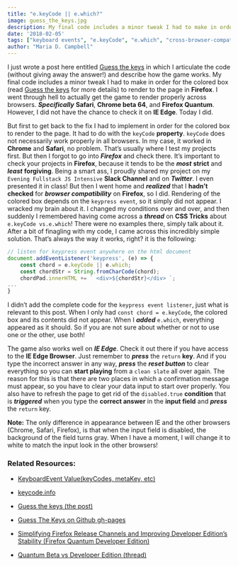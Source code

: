 ```yaml
---
title: "e.keyCode || e.which?"
image: guess_the_keys.jpg
description: My final code includes a minor tweak I had to make in order for the colored box (read Guess the keys for more details)to render to the page in Firefox.
date: '2018-02-05'
tags: ["keyboard events", "e.keyCode", "e.which", "cross-browser-compatibility", "javascript"]
author: "Maria D. Campbell"
---
```


I just wrote a post here entitled [Guess the keys](https://www.mariadcampbell.com/blog/guess-the-keys/) in which I articulate the code (without giving away the answer!) and describe how the game works. My final code includes a minor tweak I had to make in order for the colored box (read [Guess the keys](https://www.mariadcampbell.com/blog/guess-the-keys/) for more details) to render to the page in **Firefox**. I went through hell to actually get the game to render properly across browsers. ***Specifically*** **Safari**, **Chrome beta 64**, and **Firefox Quantum**. However, I did not have the chance to check it on **IE Edge**. Today I did.

But first to get back to the fix I had to implement in order for the colored box to render to the page. It had to do with the `keyCode` **property**. `keyCode` does not necessarily work properly in all browsers. In my case, it worked in **Chrome** and **Safari**, no problem.  That’s usually where I test my projects first. But then I forgot to go into ***Firefox*** and check there. It’s important to check your projects in **Firefox**, because it tends to be the ***most*** **strict** and ***least*** **forgiving**. Being a smart ass, I proudly shared my project on my `Evening Fullstack JS Intensive` **Slack Channel** and on ***Twitter***. I even presented it in class! But then I went home and ***realized*** that I **hadn’t checked** for ***browser compatibility*** on **Firefox**, so I did. Rendering of the colored box depends on the `keypress event`, so it simply did not appear. I wracked my brain about it. I changed my conditions over and over, and then suddenly I remembered having come across a ***thread*** on **CSS Tricks** about `e.keyCode vs.e.which`! There were no examples there, simply talk about it. After a bit of finagling with my code, I came across this incredibly simple solution. That’s always the way it works, right? it is the following:

```js
// listen for keypress event anywhere on the html document
document.addEventListener('keypress', (e) => {
    const chord = e.keyCode || e.which;
    const chordStr = String.fromCharCode(chord);
    chordPad.innerHTML += ` <div>${chordStr}</div> `;
...
}
```

I didn’t add the complete code for the `keypress event listener`, just what is relevant to this post. When I only had `const chord = e.keyCode`, the colored box and its contents did not appear. When I ***added*** `e.which`, everything appeared as it should. So if you are not sure about whether or not to use one or the other, use both!

The game also works well on ***IE Edge***. Check it out there if you have access to the **IE Edge Browser**. Just remember to ***press*** the `return` **key**. And if you type the incorrect answer in any way, ***press*** the ***reset button*** to clear everything so you can **start playing** from a `clean slate` all over again. The reason for this is that there are two places in which a confirmation message must appear, so you have to clear your data input to start over properly. You also have to refresh the page to get rid of the `disabled.true` **condition** that is ***triggered*** when you type the **correct answer** in the **input field** and ***press*** the `return` key.

**Note:** The only difference in appearance between IE and the other browsers (Chrome, Safari, Firefox), is that when the input field is disabled, the background of the field turns gray. When I have a moment, I will change it to white to match the input look in the other browsers!

### Related Resources:

+ [KeyboardEvent Value(keyCodes, metaKey, etc)](https://css-tricks.com/snippets/javascript/javascript-keycodes/)

+ [keycode.info](http://keycode.info/)

+ [Guess the keys (the post)](https://www.mariadcampbell.com/blog/guess-the-keys/)

+ [Guess The Keys on Github gh-pages](https://interglobalmedia.github.io/guess-the-keys/)

+ [Simplifying Firefox Release Channels and Improving Developer Edition’s Stability (Firefox Quantum Developer Edition)](https://hacks.mozilla.org/2017/04/simplifying-firefox-release-channels/)

+ [Quantum Beta vs Developer Edition (thread)](https://hacks.mozilla.org/2017/04/simplifying-firefox-release-channels/)

